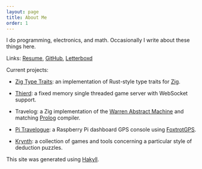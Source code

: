 ```yaml
---
layout: page
title: About Me
order: 1
---
```


I do programming, electronics, and math. Occasionally I write about
these things here.

Links:
[Resume](https://permutationlock.com),
[GitHub](https://github.com/permutationlock),
[Letterboxd](https://letterboxd.com/kieroda/)

Current projects:

 - [Zig Type Traits](https://github.com/permutationlock/zig_type_traits):
   an implementation of Rust-style type traits for [Zig](https://ziglang.org/).

 - [Thierd](https://github.com/permutationlock/thierd):
   a fixed memory single threaded game server with WebSocket support.

 - Travelog: a Zig implementation of the
   [Warren Abstract Machine](https://en.wikipedia.org/wiki/Warren_Abstract_Machine)
   and matching [Prolog](https://en.wikipedia.org/wiki/Prolog) compiler.

 - [Pi Travelogue](posts/blog-birthday-gps.html): a Raspberry Pi dashboard
   GPS console using [FoxtrotGPS](https://www.foxtrotgps.org/).

 - [Krynth](https://permutationlock.com/krynth/): a collection of games and
   tools concerning a particular style of deduction puzzles.

This site was generated using [Hakyll](https://jaspervdj.be/hakyll/).
